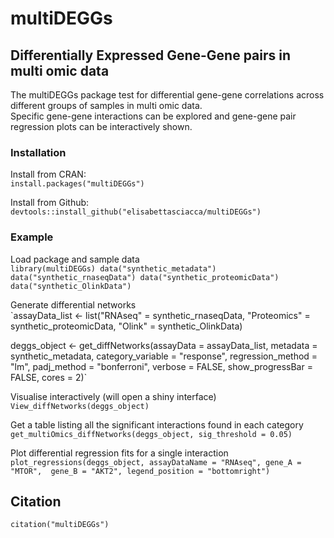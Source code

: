 # multiDEGGs
## Differentially Expressed Gene-Gene pairs in multi omic data
The multiDEGGs package test for differential gene-gene correlations across different groups of samples in multi omic data.  
Specific gene-gene interactions can be explored and gene-gene pair regression plots can be interactively shown.   

### Installation 
Install from CRAN:    
`install.packages("multiDEGGs")`
  
Install from Github:  
`devtools::install_github("elisabettasciacca/multiDEGGs")`

### Example  
Load package and sample data   
`library(multiDEGGs)
data("synthetic_metadata")
data("synthetic_rnaseqData")
data("synthetic_proteomicData")
data("synthetic_OlinkData")`  

Generate differential networks   
`assayData_list <- list("RNAseq" = synthetic_rnaseqData,
                       "Proteomics" = synthetic_proteomicData,
                       "Olink" = synthetic_OlinkData)

deggs_object <- get_diffNetworks(assayData = assayData_list,
                                 metadata = synthetic_metadata,
                                 category_variable = "response",
                                 regression_method = "lm",
                                 padj_method = "bonferroni",
                                 verbose = FALSE,
                                 show_progressBar = FALSE,
                                 cores = 2)` 
  
Visualise interactively (will open a shiny interface)   
`View_diffNetworks(deggs_object)`  
  
Get a table listing all the significant interactions found in each category  
`get_multiOmics_diffNetworks(deggs_object, sig_threshold = 0.05)`  
   
Plot differential regression fits for a single interaction  
`plot_regressions(deggs_object,
                 assayDataName = "RNAseq",
                 gene_A = "MTOR", 
                 gene_B = "AKT2",
                 legend_position = "bottomright")`
                  
## Citation
```{r}
citation("multiDEGGs")
```